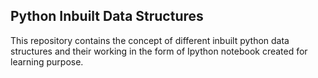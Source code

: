 ## Python Inbuilt Data Structures

This repository contains the concept of different inbuilt python data structures and their working in the form of Ipython notebook created for learning purpose.





